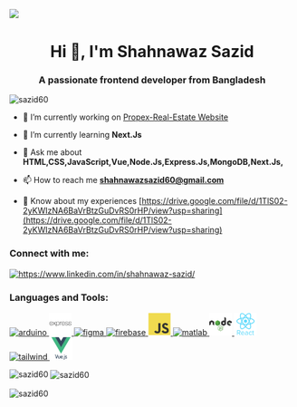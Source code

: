 
<img src="images/svg/header_en.svg"></img>
<h1 align="center">Hi 👋, I'm Shahnawaz Sazid</h1>
<h3 align="center">A passionate frontend developer from Bangladesh</h3>

<img src="https://komarev.com/ghpvc/?username=sazid60&label=Profile%20views&color=0e75b6&style=flat" alt="sazid60" />

- 🔭 I’m currently working on [Propex-Real-Estate Website](https://propex-client.web.app/)

- 🌱 I’m currently learning **Next.Js**

- 💬 Ask me about **HTML,CSS,JavaScript,Vue,Node.Js,Express.Js,MongoDB,Next.Js,**

- 📫 How to reach me **shahnawazsazid60@gmail.com**

- 📄 Know about my experiences [https://drive.google.com/file/d/1TlS02-2yKWIzNA6BaVrBtzGuDvRS0rHP/view?usp=sharing](https://drive.google.com/file/d/1TlS02-2yKWIzNA6BaVrBtzGuDvRS0rHP/view?usp=sharing)

<h3 align="left">Connect with me:</h3>
<p align="left">
<a href="https://linkedin.com/in/https://www.linkedin.com/in/shahnawaz-sazid/" target="blank"><img align="center" src="https://raw.githubusercontent.com/rahuldkjain/github-profile-readme-generator/master/src/images/icons/Social/linked-in-alt.svg" alt="https://www.linkedin.com/in/shahnawaz-sazid/" height="30" width="40" /></a>
</p>

<h3 align="left">Languages and Tools:</h3>
<p align="left"> <a href="https://www.arduino.cc/" target="_blank" rel="noreferrer"> <img src="https://cdn.worldvectorlogo.com/logos/arduino-1.svg" alt="arduino" width="40" height="40"/> </a> <a href="https://expressjs.com" target="_blank" rel="noreferrer"> <img src="https://raw.githubusercontent.com/devicons/devicon/master/icons/express/express-original-wordmark.svg" alt="express" width="40" height="40"/> </a> <a href="https://www.figma.com/" target="_blank" rel="noreferrer"> <img src="https://www.vectorlogo.zone/logos/figma/figma-icon.svg" alt="figma" width="40" height="40"/> </a> <a href="https://firebase.google.com/" target="_blank" rel="noreferrer"> <img src="https://www.vectorlogo.zone/logos/firebase/firebase-icon.svg" alt="firebase" width="40" height="40"/> </a> <a href="https://developer.mozilla.org/en-US/docs/Web/JavaScript" target="_blank" rel="noreferrer"> <img src="https://raw.githubusercontent.com/devicons/devicon/master/icons/javascript/javascript-original.svg" alt="javascript" width="40" height="40"/> </a> <a href="https://www.mathworks.com/" target="_blank" rel="noreferrer"> <img src="https://upload.wikimedia.org/wikipedia/commons/2/21/Matlab_Logo.png" alt="matlab" width="40" height="40"/> </a> <a href="https://nodejs.org" target="_blank" rel="noreferrer"> <img src="https://raw.githubusercontent.com/devicons/devicon/master/icons/nodejs/nodejs-original-wordmark.svg" alt="nodejs" width="40" height="40"/> </a> <a href="https://reactjs.org/" target="_blank" rel="noreferrer"> <img src="https://raw.githubusercontent.com/devicons/devicon/master/icons/react/react-original-wordmark.svg" alt="react" width="40" height="40"/> </a> <a href="https://tailwindcss.com/" target="_blank" rel="noreferrer"> <img src="https://www.vectorlogo.zone/logos/tailwindcss/tailwindcss-icon.svg" alt="tailwind" width="40" height="40"/> </a> <a href="https://vuejs.org/" target="_blank" rel="noreferrer"> <img src="https://raw.githubusercontent.com/devicons/devicon/master/icons/vuejs/vuejs-original-wordmark.svg" alt="vuejs" width="40" height="40"/> </a> </p>

<p><img align="left" src="https://github-readme-stats.vercel.app/api/top-langs?username=sazid60&show_icons=true&locale=en&layout=compact" alt="sazid60" /></p>

<p>&nbsp;<img align="center" src="https://github-readme-stats.vercel.app/api?username=sazid60&show_icons=true&locale=en" alt="sazid60" /></p>

<p><img align="center" src="https://github-readme-streak-stats.herokuapp.com/?user=sazid60&" alt="sazid60" /></p>
